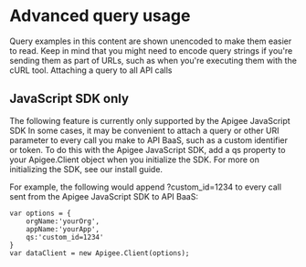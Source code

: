 # Advanced query usage
Query examples in this content are shown unencoded to make them easier to read. Keep in mind that you might need to encode query strings if you're sending them as part of URLs, such as when you're executing them with the cURL tool.
Attaching a query to all API calls

## JavaScript SDK only
The following feature is currently only supported by the Apigee JavaScript SDK
In some cases, it may be convenient to attach a query or other URI parameter to every call you make to API BaaS, such as a custom identifier or token. To do this with the Apigee JavaScript SDK, add a qs property to your Apigee.Client object when you initialize the SDK. For more on initializing the SDK, see our install guide.

For example, the following would append ?custom_id=1234 to every call sent from the Apigee JavaScript SDK to API BaaS:

    var options = {
        orgName:'yourOrg',
        appName:'yourApp',
        qs:'custom_id=1234'
    }
    var dataClient = new Apigee.Client(options);

